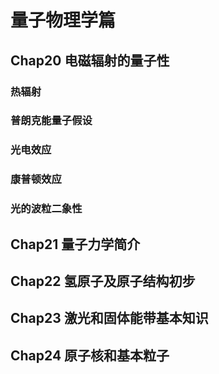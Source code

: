 # 量子物理学篇

## Chap20 电磁辐射的量子性

### 热辐射

### 普朗克能量子假设

### 光电效应

### 康普顿效应

### 光的波粒二象性

## Chap21 量子力学简介

## Chap22 氢原子及原子结构初步

## Chap23 激光和固体能带基本知识

## Chap24 原子核和基本粒子